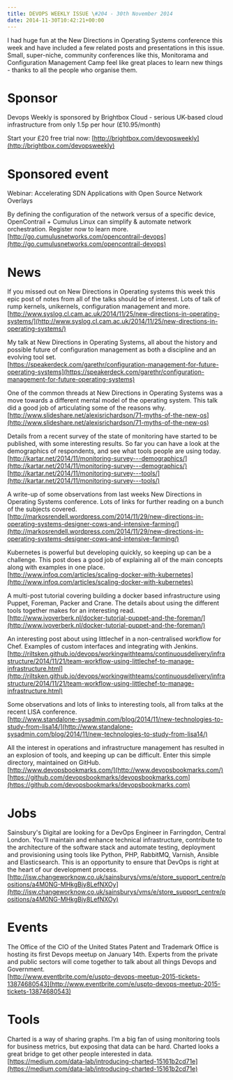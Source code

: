 ```yaml
---
title: DEVOPS WEEKLY ISSUE \#204 - 30th November 2014 
date: 2014-11-30T10:42:21+00:00
---
```


I had huge fun at the New Directions in Operating Systems conference this week and have included a few related posts and presentations in this issue. Small, super-niche, community conferences like this, Monitorama and Configuration Management Camp feel like great places to learn new things - thanks to all the people who organise them.


Sponsor
======

Devops Weekly is sponsored by Brightbox Cloud - serious UK-based cloud infrastructure from only 1.5p per hour (£10.95/month)

Start your £20 free trial now: [http://brightbox.com/devopsweekly](http://brightbox.com/devopsweekly)


Sponsored event
=============

Webinar: Accelerating SDN Applications with Open Source Network Overlays

By defining the configuration of the network versus of a specific device, OpenContrail + Cumulus Linux can simplify & automate network orchestration. Register now to learn more.
<br>[http://go.cumulusnetworks.com/opencontrail-devops](http://go.cumulusnetworks.com/opencontrail-devops)


News
====

If you missed out on New Directions in Operating systems this week this epic post of notes from all of the talks should be of interest. Lots of talk of rump kernels, unikernels, configuration management and more.
<br>[http://www.syslog.cl.cam.ac.uk/2014/11/25/new-directions-in-operating-systems/](http://www.syslog.cl.cam.ac.uk/2014/11/25/new-directions-in-operating-systems/)


My talk at New Directions in Operating Systems, all about the history and possible future of configuration management as both a discipline and an evolving tool set.
<br>[https://speakerdeck.com/garethr/configuration-management-for-future-operating-systems](https://speakerdeck.com/garethr/configuration-management-for-future-operating-systems)


One of the common threads at New Directions in Operating Systems was a move towards a different mental model of the operating system. This talk did a good job of articulating some of the reasons why.
<br>[http://www.slideshare.net/alexisrichardson/71-myths-of-the-new-os](http://www.slideshare.net/alexisrichardson/71-myths-of-the-new-os)


Details from a recent survey of the state of monitoring have started to be published, with some interesting results. So far you can have a look at the demographics of respondents, and see what tools people are using today.
<br>[http://kartar.net/2014/11/monitoring-survey---demographics/](http://kartar.net/2014/11/monitoring-survey---demographics/)
<br>[http://kartar.net/2014/11/monitoring-survey---tools/](http://kartar.net/2014/11/monitoring-survey---tools/)


A write-up of some observations from last weeks New Directions in Operating Systems conference. Lots of links for further reading on a bunch of the subjects covered.
<br>[http://markosrendell.wordpress.com/2014/11/29/new-directions-in-operating-systems-designer-cows-and-intensive-farming/](http://markosrendell.wordpress.com/2014/11/29/new-directions-in-operating-systems-designer-cows-and-intensive-farming/)


Kubernetes is powerful but developing quickly, so keeping up can be a challenge. This post does a good job of explaining all of the main concepts along with examples in one place.
<br>[http://www.infoq.com/articles/scaling-docker-with-kubernetes](http://www.infoq.com/articles/scaling-docker-with-kubernetes)


A multi-post tutorial covering building a docker based infrastructure using Puppet, Foreman, Packer and Crane. The details about using the different tools together makes for an interesting read.
<br>[http://www.ivoverberk.nl/docker-tutorial-puppet-and-the-foreman/](http://www.ivoverberk.nl/docker-tutorial-puppet-and-the-foreman/)


An interesting post about using littlechef in a non-centralised workflow for Chef. Examples of custom interfaces and integrating with Jenkins.
<br>[http://riltsken.github.io/devops/workingwithteams/continuousdelivery/infrastructure/2014/11/21/team-workflow-using-littlechef-to-manage-infrastructure.html](http://riltsken.github.io/devops/workingwithteams/continuousdelivery/infrastructure/2014/11/21/team-workflow-using-littlechef-to-manage-infrastructure.html)


Some observations and lots of links to interesting tools, all from talks at the recent LISA conference.
<br>[http://www.standalone-sysadmin.com/blog/2014/11/new-technologies-to-study-from-lisa14/](http://www.standalone-sysadmin.com/blog/2014/11/new-technologies-to-study-from-lisa14/)


All the interest in operations and infrastructure management has resulted in an explosion of tools, and keeping up can be difficult. Enter this simple directory, maintained on GitHub.
<br>[http://www.devopsbookmarks.com/](http://www.devopsbookmarks.com/)
<br>[https://github.com/devopsbookmarks/devopsbookmarks.com](https://github.com/devopsbookmarks/devopsbookmarks.com)


Jobs
====

Sainsbury's Digital are looking for a DevOps Engineer in Farringdon, Central London. You'll maintain and enhance technical infrastructure, contribute to the architecture of the software stack and automate testing, deployment and provisioning using tools like Python, PHP, RabbitMQ, Varnish, Ansible and Elasticsearch. This is an opportunity to ensure that DevOps is right at the heart of our development process.
<br>[http://isw.changeworknow.co.uk/sainsburys/vms/e/store_support_centre/positions/a4M0NG-MHkgBjy8LefNXOy](http://isw.changeworknow.co.uk/sainsburys/vms/e/store_support_centre/positions/a4M0NG-MHkgBjy8LefNXOy)


Events
=====

The Office of the CIO of the United States Patent and Trademark Office is hosting its first Devops meetup on January 14th. Experts from the private and public sectors will come together to talk about all things Devops and Government.
<br>[http://www.eventbrite.com/e/uspto-devops-meetup-2015-tickets-13874680543](http://www.eventbrite.com/e/uspto-devops-meetup-2015-tickets-13874680543)


Tools
=====

Charted is a way of sharing graphs. I’m a big fan of using monitoring tools for business metrics, but exposing that data can be hard. Charted looks a great bridge to get other people interested in data.
<br>[https://medium.com/data-lab/introducing-charted-15161b2cd71e](https://medium.com/data-lab/introducing-charted-15161b2cd71e)




